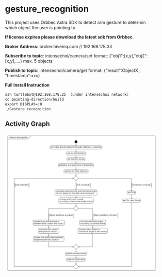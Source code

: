 # gesture_recognition

This project uses Orbbec Astra SDK to detect arm gesture to determin which object the user is pointing to.

**If license expires please download the latest sdk from Orbbec.**

**Broker Address**: broker.hivemq.com  // 192.168.178.33

**Subscribe to topic**: intensechoi/camera/set    format: {"obj1":[x,y],"obj2":[x,y],....} max. 5 objects

**Publish to topic**: intensechoi/camera/get      format: {"result":ObjectX , "timestamp":xxx}
 


**Full Install Instruction**
```
ssh turtlebot@192.168.178.25  (under intensechoi network)
cd pointing-direction/build
export DISPLAY=:0
./Gesture_recognition
```




 ## Activity Graph
![Activity graph for this project](gesture_recognition_uml.jpg)
